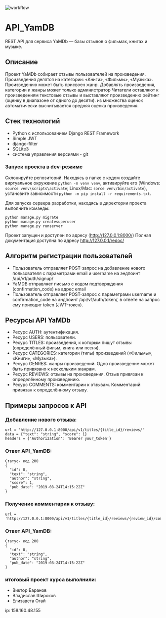 ![workflow](https://github.com/Tepesh-Vlad/yamdb_final/actions/workflows/yamdb_workflow.yml/badge.svg)
# API_YamDB
REST API для сервиса YaMDb — базы отзывов о фильмах, книгах и музыке.

## Описание
Проект YaMDb собирает отзывы пользователей на произведения. Произведения делятся на категории: «Книги», «Фильмы», «Музыка».
Произведению может быть присвоен жанр. Добавлять произведения, категории и жанры может только администратор
Читатели оставляют к произведениям текстовые отзывы и выставляют произведению рейтинг (оценку в диапазоне от одного до десяти).
из множества оценок автоматически высчитывается средняя оценка произведения.

## Стек технологий
- Python с использованием Django REST Framework
- Simple JWT
- django-filter 
- SQLite3
- система управления версиями - git

### Запуск проекта в dev-режиме
Склонируйте репозиторий. Находясь в папке с кодом создайте виртуальное окружение `python -m venv venv`, активируйте его (Windows: `source venv\scripts\activate`; Linux/Mac: `sorce venv/bin/activate`), установите зависимости `python -m pip install -r requirements.txt`.

Для запуска сервера разработки,  находясь в директории проекта выполните команды:
```
python manage.py migrate
python manage.py createsuperuser
python manage.py runserver
```

Проект запущен и доступен по адресу (http://127.0.0.1:8000/)
Полная документация доступна по адресу http://127.0.0.1/redoc/

## Алгоритм регистрации пользователей
- Пользователь отправляет POST-запрос на добавление нового пользователя с параметрами email и username на эндпоинт /api/v1/auth/signup/
- YaMDB отправляет письмо с кодом подтверждения (confirmation_code) на адрес email
- Пользователь отправляет POST-запрос с параметрами username и confirmation_code на эндпоинт /api/v1/auth/token/, в ответе на запрос ему приходит token (JWT-токен).

## Ресурсы API YaMDb
- Ресурс AUTH: аутентификация.
- Ресурс USERS: пользователи.
- Ресурс TITLES: произведения, к которым пишут отзывы (определённый фильм, книга или песня).
- Ресурс CATEGORIES: категории (типы) произведений («Фильмы», «Книги», «Музыка»).
- Ресурс GENRES: жанры произведений. Одно произведение может быть привязано к нескольким жанрам.
- Ресурс REVIEWS: отзывы на произведения. Отзыв привязан к определённому произведению.
- Ресурс COMMENTS: комментарии к отзывам. Комментарий привязан к определённому отзыву.

## Примеры запросов к API

### Добавление нового отзыва:
```
url = 'http://127.0.0.1:8000/api/v1/titles/{title_id}/reviews/'
data = {"text": "string", "score": 1}
headers = {'Authorization': 'Bearer your_token'}
```
### Ответ API_YamDB:
```
Статус- код 200
{
  "id": 0,
  "text": "string",
  "author": "string",
  "score": 1,
  "pub_date": "2019-08-24T14:15:22Z"
}
```
### Получение комментария к отзыву:
```
url = 'http://127.0.0.1:8000/api/v1/titles/{title_id}/reviews/{review_id}/comments/{comment_id}/'
```
### Ответ API_YamDB:
```
Статус- код 200
{
  "id": 0,
  "text": "string",
  "author": "string",
  "pub_date": "2019-08-24T14:15:22Z"
}
```

### итоговый проект курса выполнили:
- Виктор Баранов
- Владислав Широков
- Елизавета Огай

ip: 158.160.48.155